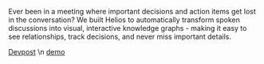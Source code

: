Ever been in a meeting where important decisions and action items get lost in the conversation? We built Helios to automatically transform spoken discussions into visual, interactive knowledge graphs - making it easy to see relationships, track decisions, and never miss important details.



[Devpost](https://devpost.com/software/helios-5i04yr?ref_content=user-portfolio&ref_feature=in_progress)
\n
[demo](https://www.youtube.com/watch?v=m_2NIEZy6Js)




